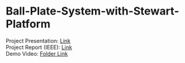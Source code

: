 # Ball-Plate-System-with-Stewart-Platform

Project Presentation: [Link](https://drive.google.com/file/d/17Aq-k7OnUMqXf73GpVNbFH-epmieoJFs/view)  
Project Report (IEEE): [Link](https://drive.google.com/file/d/1e5nWr-lMWUarQavY0Qbstmy907W9oAsj/view)  
Demo Video: [Folder Link](https://drive.google.com/drive/u/0/folders/1QgOmw7QGnIA_2x6Df9CpR1zs1t4JyS8J)  
  

